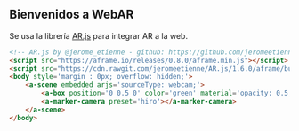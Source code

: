 ## Bienvenidos a WebAR

Se usa la librería [AR.js](https://ar-js-org.github.io/AR.js-Docs/#import-the-library) para integrar AR a la web.


```markdown
<!-- AR.js by @jerome_etienne - github: https://github.com/jeromeetienne/ar.js - info: https://medium.com/arjs/augmented-reality-in-10-lines-of-html-4e193ea9fdbf -->
<script src="https://aframe.io/releases/0.8.0/aframe.min.js"></script>
<script src="https://cdn.rawgit.com/jeromeetienne/AR.js/1.6.0/aframe/build/aframe-ar.js"></script>
<body style='margin : 0px; overflow: hidden;'>
	<a-scene embedded arjs='sourceType: webcam;'>
		<a-box position='0 0.5 0' color='green' material='opacity: 0.5;'></a-box>
		<a-marker-camera preset='hiro'></a-marker-camera>
	</a-scene>
</body>
```
